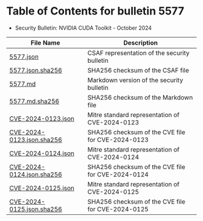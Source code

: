 # Table of Contents for bulletin 5577

 - Security Bulletin: NVIDIA CUDA Toolkit - October 2024

| File Name | Description |
|-----------|-------------|
| [5577.json](5577.json) | CSAF representation of the security bulletin |
| [5577.json.sha256](5577.json.sha256) | SHA256 checksum of the CSAF file |
| [5577.md](5577.md) | Markdown version of the security bulletin |
| [5577.md.sha256](5577.md.sha256) | SHA256 checksum of the Markdown file |
| [CVE-2024-0123.json](CVE-2024-0123.json) | Mitre standard representation of CVE-2024-0123 |
| [CVE-2024-0123.json.sha256](CVE-2024-0123.json.sha256) | SHA256 checksum of the CVE file for CVE-2024-0123 |
| [CVE-2024-0124.json](CVE-2024-0124.json) | Mitre standard representation of CVE-2024-0124 |
| [CVE-2024-0124.json.sha256](CVE-2024-0124.json.sha256) | SHA256 checksum of the CVE file for CVE-2024-0124 |
| [CVE-2024-0125.json](CVE-2024-0125.json) | Mitre standard representation of CVE-2024-0125 |
| [CVE-2024-0125.json.sha256](CVE-2024-0125.json.sha256) | SHA256 checksum of the CVE file for CVE-2024-0125 |
